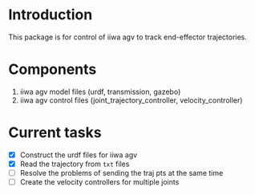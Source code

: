 # Introduction

This package is for control of iiwa agv to track end-effector trajectories.

# Components
1. iiwa agv model files (urdf, transmission, gazebo)
2. iiwa agv control files (joint_trajectory_controller, velocity_controller)

# Current tasks
- [x] Construct the urdf files for iiwa agv
- [x] Read the trajectory from `txt` files
- [ ] Resolve the problems of sending the traj pts at the same time
- [ ] Create the velocity controllers for multiple joints